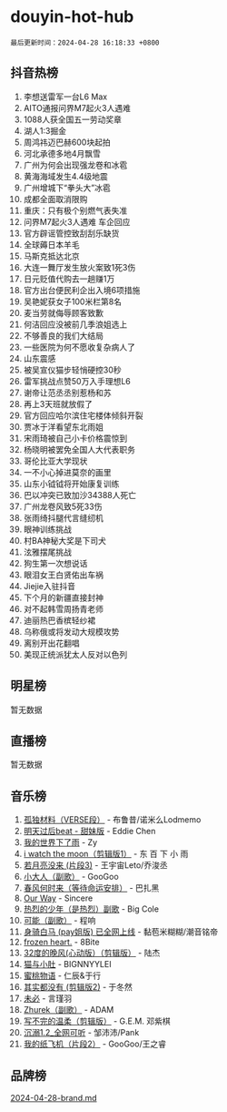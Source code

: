 # douyin-hot-hub

`最后更新时间：2024-04-28 16:18:33 +0800`

## 抖音热榜

1. 李想送雷军一台L6 Max
1. AITO通报问界M7起火3人遇难
1. 1088人获全国五一劳动奖章
1. 湖人1:3掘金
1. 周鸿祎迈巴赫600块起拍
1. 河北承德多地4月飘雪
1. 广州为何会出现强龙卷和冰雹
1. 黄海海域发生4.4级地震
1. 广州增城下“拳头大”冰雹
1. 成都全面取消限购
1. 重庆：只有极个别燃气表失准
1. 问界M7起火3人遇难 车企回应
1. 官方辟谣管控致刮刮乐缺货
1. 全球薅日本羊毛
1. 马斯克抵达北京
1. 大连一舞厅发生放火案致1死3伤
1. 日元贬值代购去一趟赚1万
1. 官方出台便民利企出入境6项措施
1. 吴艳妮获女子100米栏第8名
1. 麦当劳就侮辱顾客致歉
1. 何洁回应没被前几季浪姐选上
1. 不够善良的我们大结局
1. 一些医院为何不愿收复杂病人了
1. 山东震感
1. 被吴宣仪猫步轻悄硬控30秒
1. 雷军挑战点赞50万入手理想L6
1. 谢帝让范丞丞别惹杨和苏
1. 再上3天班就放假了
1. 官方回应哈尔滨住宅楼体倾斜开裂
1. 贾冰于洋看望东北雨姐
1. 宋雨琦被自己小卡价格震惊到
1. 杨晓明被罢免全国人大代表职务
1. 哥伦比亚大学现状
1. 一不小心掉进莫奈的画里
1. 山东小钺钺将开始康复训练
1. 巴以冲突已致加沙34388人死亡
1. 广州龙卷风致5死33伤
1. 张雨绮抖腿代言缝纫机
1. 眼神训练挑战
1. 村BA神秘大奖是下司犬
1. 泫雅摆尾挑战
1. 狗生第一次想说话
1. 眼泪女王白贤佑出车祸
1. Jiejie入驻抖音
1. 下个月的新疆直接封神
1. 对不起韩雪周扬青老师
1. 迪丽热巴香槟轻纱裙
1. 乌称俄或将发动大规模攻势
1. 离别开出花翻唱
1. 美现正统派犹太人反对以色列

## 明星榜

暂无数据

## 直播榜

暂无数据

## 音乐榜

1. [孤独材料（VERSE段）](https://sf27-cdn-tos.douyinstatic.com/obj/tos-cn-ve-2774/ocX7glDNHYlwFeYrGQfBZoThtvPWy8tCCEBGKQ) - 布鲁昔/诺米么Lodmemo
1. [明天过后beat - 甜妹版](https://sf5-hl-cdn-tos.douyinstatic.com/obj/tos-cn-ve-2774/osMLYeeoMm04CZyaI91XUDF8OzLRLgePKALGHI) - Eddie Chen
1. [我的世界下了雨](https://sf3-cdn-tos.douyinstatic.com/obj/tos-cn-ve-2774/o85sBiwXIByH9bWIMAEEOoiQ1o1m9Afn15BspE) - Zy
1. [i watch the moon（剪辑版1）](https://sf5-hl-cdn-tos.douyinstatic.com/obj/tos-cn-ve-2774/o0I9mSChzHZANMJIEBfkCQzzg6N5WAcVtqft9P) - 东 百 下 小 雨
1. [若月亮没来 (片段3)](https://sf5-hl-cdn-tos.douyinstatic.com/obj/tos-cn-ve-2774/okfyEUsGW1B1ovJi5JiN9IjvAT2lMwA054GoEB) - 王宇宙Leto/乔浚丞
1. [小大人（副歌）](https://sf5-hl-cdn-tos.douyinstatic.com/obj/tos-cn-ve-2774/oIhaDwehWhLFsVIG7QIICLLazDNGJAGg5geeb4) - GooGoo
1. [春风何时来（等待命运安排）](https://sf3-cdn-tos.douyinstatic.com/obj/tos-cn-ve-2774/oICBNbD3gelMfB4WgiD1KI2jQtXZE2FgHLwtsl) - 巴扎黑
1. [Our Way](https://sf3-cdn-tos.douyinstatic.com/obj/tos-cn-ve-2774/o8tPEkQgQNCe0DPeFwZzYrbqLlnzBBrYidWkEZ) - Sincere
1. [热烈的少年（是热烈）副歌](https://sf3-cdn-tos.douyinstatic.com/obj/tos-cn-ve-2774/owVNI0CLDAUMtSz6TEYvfFBFL4UDFFhLfgK8fa) - Big Cole
1. [可能（副歌）](https://sf3-cdn-tos.douyinstatic.com/obj/tos-cn-ve-2774/cde1731888894259b333569393c2fb51) - 程响
1. [身骑白马 (pay姐版) 已全网上线](https://sf5-hl-cdn-tos.douyinstatic.com/obj/tos-cn-ve-2774/oQLO5ZgLsFkaDhdIIveF2zUCgfweY0gWaH4AQG) - 黏苞米糊糊/潮音铭帝
1. [frozen heart.](https://sf5-hl-cdn-tos.douyinstatic.com/obj/tos-cn-ve-2774/oIIWJfyjIACZA9zQMtnJ6hQQhFC4vhCupoRBsO) - 8Bite
1. [32度的晚风(心动版）（剪辑版）](https://sf5-hl-cdn-tos.douyinstatic.com/obj/tos-cn-ve-2774/owNyabsyWdzUulxhoJfK8IBXgp0UMQAHpvGh2B) - 陆杰
1. [猫与小肚](https://sf5-hl-cdn-tos.douyinstatic.com/obj/tos-cn-ve-2774/osZeoClMECgK8DYl6VebABgbchEtPYQjZEnRtd) - BIGNNYYLEI
1. [蜜桃物语](https://sf5-hl-cdn-tos.douyinstatic.com/obj/tos-cn-ve-2774/oIhOSCZtIACtYU4XQkngiW9kCBfVD1Fz9IYeqL) - 仁辰&于行
1. [其实都没有 (剪辑版2)](https://sf3-cdn-tos.douyinstatic.com/obj/tos-cn-ve-2774/oEBNQenHZtBhxYjGgUDQk0BCHTigQafgFlbQ7k) - 于冬然
1. [未必](https://sf5-hl-cdn-tos.douyinstatic.com/obj/tos-cn-ve-2774/ogntQMFnKQDZUgTCYuJgfLEtleYZZFxBQqhhFB) - 言瑾羽
1. [Zhurek（副歌）](https://sf3-cdn-tos.douyinstatic.com/obj/tos-cn-ve-2774/ooQm8FBZQDlf0btEYgVpCcSCQfrdJGBEKZYBGS) - ADAM
1. [写不完的温柔（剪辑版）](https://sf3-cdn-tos.douyinstatic.com/obj/tos-cn-ve-2774/oYBzzZQJ233GfwkemJJffAIWgeIYrjZfWhHTcG) - G.E.M. 邓紫棋
1. [沉溺1.2_全网可听](https://sf3-cdn-tos.douyinstatic.com/obj/tos-cn-ve-2774/ok2QoiBqsWAX9McZmWiI9gAB0EzwD4Xj6yfmtH) - 邹沛沛/Pank
1. [我的纸飞机（片段2）](https://sf5-hl-cdn-tos.douyinstatic.com/obj/tos-cn-ve-2774/oM2ZrKcg2CD5AeRB2gkeXOFB1IxAGJdZPazYHf) - GooGoo/王之睿

## 品牌榜

[2024-04-28-brand.md](2024-04-28-brand.md)
